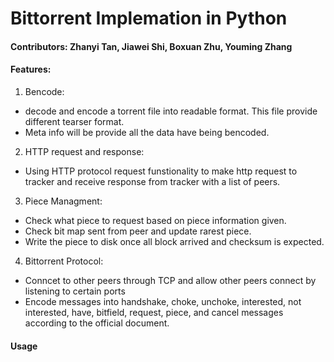 # Bittorrent Implemation in Python

#### Contributors: Zhanyi Tan, Jiawei Shi, Boxuan Zhu, Youming Zhang

#### Features:
1. Bencode: 
  - decode and encode a torrent file into readable format. This file provide different tearser format.
  - Meta info will be provide all the data have being bencoded.
2. HTTP request and response: 
  - Using HTTP protocol request funstionality to make http request to tracker and receive response from tracker with a list of peers. 
3. Piece Managment: 
  - Check what piece to request based on piece information given. 
  - Check bit map sent from peer and update rarest piece. 
  - Write the piece to disk once all block arrived and checksum is expected.
4. Bittorrent Protocol:
  - Conncet to other peers through TCP and allow other peers connect by listening to certain ports
  - Encode messages into handshake, choke, unchoke, interested, not interested, have, bitfield, request, piece, and cancel messages according to the official document.

#### Usage
